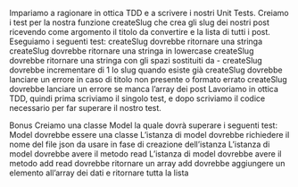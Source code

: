 Impariamo a ragionare in ottica TDD e a scrivere i nostri Unit Tests.
Creiamo i test per la nostra funzione createSlug che crea gli slug dei nostri post ricevendo come argomento il titolo da convertire e la lista di tutti i post.
Eseguiamo i seguenti test:
createSlug dovrebbe ritornare una stringa
createSlug dovrebbe ritornare una stringa in lowercase
createSlug dovrebbe ritornare una stringa con gli spazi sostituiti da -
createSlug dovrebbe incrementare di 1 lo slug quando esiste già
createSlug dovrebbe lanciare un errore in caso di titolo non presente o formato errato
createSlug dovrebbe lanciare un errore se manca l’array dei post
Lavoriamo in ottica TDD, quindi prima scriviamo il singolo test, e dopo scriviamo il codice necessario per far superare il nostro test.

Bonus
Creiamo una classe Model la quale dovrà superare i seguenti test:
Model dovrebbe essere una classe
L’istanza di model dovrebbe richiedere il nome del file json da usare in fase di creazione dell’istanza
L’istanza di model dovrebbe avere il metodo read
L’istanza di model dovrebbe avere il metodo add
read dovrebbe ritornare un array
add dovrebbe aggiungere un elemento all’array dei dati e ritornare tutta la lista
